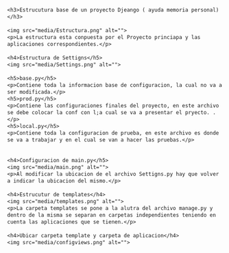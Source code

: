 
    <h3>Estrucutura base de un proyecto Djeango ( ayuda memoria personal)</h3>
    
    <img src="media/Estructura.png" alt="">
    <p>La estructura esta conpuesta por el Proyecto princiapa y las aplicaciones correspondientes.</p>
    
    <h4>Estructura de Settigns</h5>
    <img src="media/Settings.png" alt="">

    <h5>base.py</h5>
    <p>Contiene toda la informacion base de configuracion, la cual no va a ser modificada.</p>
    <h5>prod.py</h5>
    <p>Contiene las configuraciones finales del proyecto, en este archivo se debe colocar la conf con l;a cual se va a presentar el pryecto. .</p>
    <h5>local.py</h5>
    <p>Contiene toda la configuracion de prueba, en este archivo es donde se va a trabajar y en el cual se van a hacer las pruebas.</p>
    

    <h4>Configuracion de main.py</h5>
    <img src="media/main.png" alt="">
    <p>Al modificar la ubicacion de el archivo Settigns.py hay que volver a indicar la ubicacion del mismo.</p>

    <h4>Estrucutur de templates</h4>
    <img src="media/templates.png" alt="">
    <p>La carpeta templates se pone a la alutra del archivo manage.py y dentro de la misma se separan en carpetas independientes teniendo en cuenta las aplicaciones que se tienen.</p>

    <h4>Ubicar carpeta template y carpeta de aplicacion</h4>
    <img src="media/configviews.png" alt="">
    
